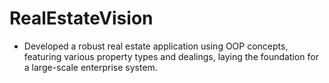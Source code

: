 # RealEstateVision
- Developed a robust real estate application using OOP concepts, featuring various property types and dealings, laying the foundation for a large-scale enterprise system.

